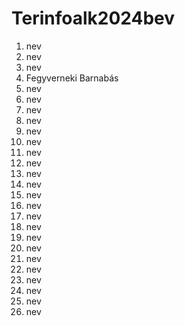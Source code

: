 # Terinfoalk2024bev

1. nev
2. nev
3. nev
4. Fegyverneki Barnabás 
5. nev
6. nev
7. nev
8. nev
9. nev
10. nev
11. nev
12. nev
13. nev
14. nev
15. nev
16. nev
17. nev
18. nev
19. nev
20. nev
21. nev
22. nev
23. nev
24. nev
25. nev
26. nev
